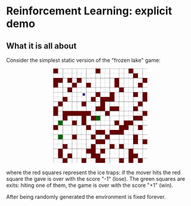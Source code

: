 # Reinforcement Learning: explicit demo

## What it is all about

Consider the simplest static version of the "frozen lake" game:

<p align="center">
  <img src="png/000000/0000.png" width=50% />
</p>

where the red squares represent the ice traps: if the mover hits the red square  the gave is over with the score "-1" (lose). The green squares are exits: hiting one of them, the game is over with the score "+1" (win). 

After being randomly generated the environment is fixed forever.